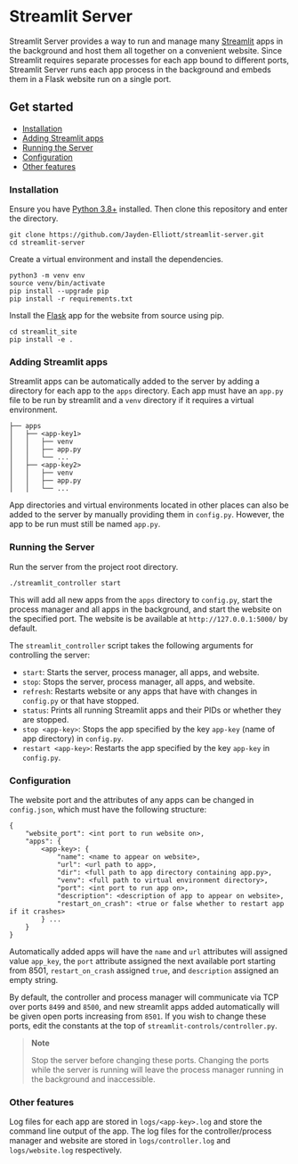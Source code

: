 # Streamlit Server  <!-- omit from toc -->

Streamlit Server provides a way to run and manage many [Streamlit](https://streamlit.io/) apps in the background and host them all together on a convenient website. Since Streamlit requires separate processes for each app bound to different ports, Streamlit Server runs each app process in the background and embeds them in a Flask website run on a single port.


## Get started  <!-- omit from toc -->

- [Installation](#installation)
- [Adding Streamlit apps](#adding-streamlit-apps)
- [Running the Server](#running-the-server)
- [Configuration](#configuration)
- [Other features](#other-features)

### Installation

Ensure you have [Python 3.8+](https://www.python.org/downloads/) installed. Then clone this repository and enter the directory.
    
```shell
git clone https://github.com/Jayden-Elliott/streamlit-server.git
cd streamlit-server
```

Create a virtual environment and install the dependencies.

```shell
python3 -m venv env
source venv/bin/activate
pip install --upgrade pip
pip install -r requirements.txt
```

Install the [Flask](https://github.com/pallets/flask) app for the website from source using pip.

```shell
cd streamlit_site
pip install -e .
```

### Adding Streamlit apps

Streamlit apps can be automatically added to the server by adding a directory for each app to the `apps` directory. Each app must have an `app.py` file to be run by streamlit and a `venv` directory if it requires a virtual environment.

```shell
├── apps
│   ├── <app-key1>
│   │   ├── venv
│   │   ├── app.py
│   │   └── ...
│   ├── <app-key2>
│   │   ├── venv
│   │   ├── app.py
│   │   └── ...   
```

App directories and virtual environments located in other places can also be added to the server by manually providing them in `config.py`. However, the app to be run must still be named `app.py`.

### Running the Server

Run the server from the project root directory.

```shell
./streamlit_controller start
```
This will add all new apps from the `apps` directory to `config.py`, start the process manager and all apps in the background, and start the website on the specified port. The website is be available at `http://127.0.0.1:5000/` by default.

The `streamlit_controller` script takes the following arguments for controlling the server:

* `start`: Starts the server, process manager, all apps, and website.
* `stop`: Stops the server, process manager, all apps, and website.
* `refresh`: Restarts website or any apps that have with changes in `config.py` or that have stopped.
* `status`: Prints all running Streamlit apps and their PIDs or whether they are stopped.
* `stop <app-key>`: Stops the app specified by the key `app-key` (name of app directory) in `config.py`.
* `restart <app-key>`: Restarts the app specified by the key `app-key` in `config.py`.

### Configuration

The website port and the attributes of any apps can be changed in `config.json`, which must have the following structure:


```
{
    "website_port": <int port to run website on>,
    "apps": {
        <app-key>: {
            "name": <name to appear on website>,
            "url": <url path to app>,
            "dir": <full path to app directory containing app.py>,
            "venv": <full path to virtual environment directory>,
            "port": <int port to run app on>,
            "description": <description of app to appear on website>,
            "restart_on_crash": <true or false whether to restart app if it crashes>
        } ...
    }
}
```

Automatically added apps will have the `name` and `url` attributes will assigned value `app_key`, the `port` attribute assigned the next available port starting from 8501, `restart_on_crash` assigned `true`, and `description` assigned an empty string.

By default, the controller and process manager will communicate via TCP over ports `8499` and `8500`, and new streamlit apps added automatically will be given open ports increasing from `8501`. If you wish to change these ports, edit the constants at the top of `streamlit-controls/controller.py`. 

> **Note**
> 
> Stop the server before changing these ports. Changing the ports while the server is running will leave the process manager running in the background and inaccessible.

### Other features

Log files for each app are stored in `logs/<app-key>.log` and store the command line output of the app. The log files for the controller/process manager and website are stored in `logs/controller.log` and `logs/website.log` respectively.